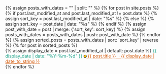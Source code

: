<html lang="en">
<head>
  <meta charset="UTF-8">
  <meta name="viewport" content="width=device-width, initial-scale=1.0">
  <title>infoBAG</title>
</head>
<body>
  <main>
    <section>
      {% assign posts_with_dates = "" | split: "" %}
      {% for post in site.posts %}
        {% if post.last_modified_at and post.last_modified_at != post.date %}
          {% assign sort_key = post.last_modified_at | date: "%s" %}
        {% else %}
          {% assign sort_key = post.date | date: "%s" %}
        {% endif %}
        {% assign post_with_date = post | merge: {'sort_key': sort_key} %}
        {% assign posts_with_dates = posts_with_dates | push: post_with_date %}
      {% endfor %}
      {% assign sorted_posts = posts_with_dates | sort: 'sort_key' | reverse %}
      {% for post in sorted_posts %}
        <article>
          {% assign display_date = post.last_modified_at | default: post.date %}
          <time datetime="{{ display_date | date: "%Y-%m-%d" }}" style="color: #16A085;">
            {{ display_date | date: "%Y-%m-%d" }}
            <a style="color:#D35400;" href="{{ post.url }}">
              <img src="https://raw.githubusercontent.com/marioseixas/marioseixas.github.io/main/assets/gold.ico" alt="favicon">
              {{ post.title }} &nbsp;&middot; {{ display_date | date_to_string }}
            </a>
          </time>
        </article>
      {% endfor %}
    </section>
  </main>
</body>
</html>
